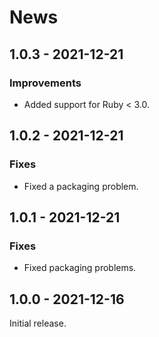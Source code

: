 # News

## 1.0.3 - 2021-12-21

### Improvements

  * Added support for Ruby < 3.0.

## 1.0.2 - 2021-12-21

### Fixes

  * Fixed a packaging problem.

## 1.0.1 - 2021-12-21

### Fixes

  * Fixed packaging problems.

## 1.0.0 - 2021-12-16

Initial release.
